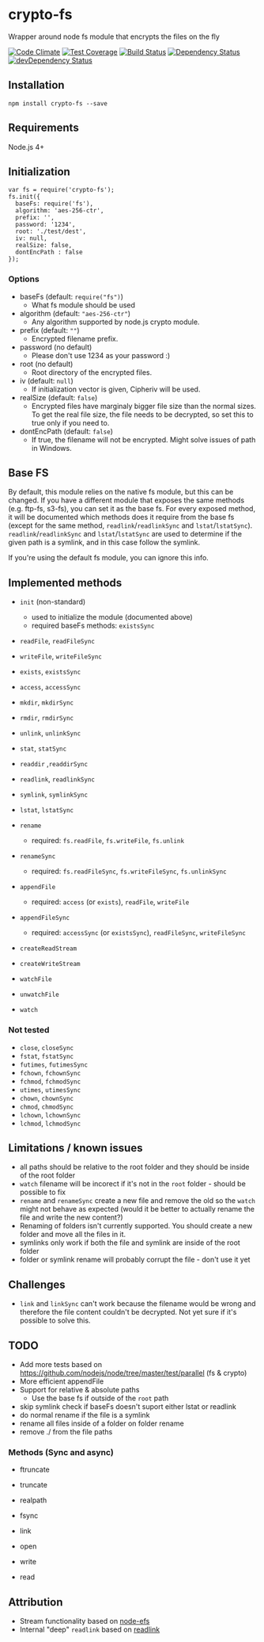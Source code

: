 # crypto-fs
Wrapper around node fs module that encrypts the files on the fly

[![Code Climate](https://codeclimate.com/github/DarkoKukovec/crypto-fs/badges/gpa.svg)](https://codeclimate.com/github/DarkoKukovec/crypto-fs)
[![Test Coverage](https://codeclimate.com/github/DarkoKukovec/crypto-fs/badges/coverage.svg)](https://codeclimate.com/github/DarkoKukovec/crypto-fs/coverage)
[![Build Status](https://travis-ci.org/DarkoKukovec/crypto-fs.svg?branch=master)](https://travis-ci.org/DarkoKukovec/crypto-fs)
[![Dependency Status](https://david-dm.org/DarkoKukovec/crypto-fs.svg)](https://david-dm.org/DarkoKukovec/crypto-fs)
[![devDependency Status](https://david-dm.org/DarkoKukovec/crypto-fs/dev-status.svg)](https://david-dm.org/DarkoKukovec/crypto-fs#info=devDependencies)

## Installation

``npm install crypto-fs --save``

## Requirements

Node.js 4+

## Initialization

    var fs = require('crypto-fs');
    fs.init({
      baseFs: require('fs'),
      algorithm: 'aes-256-ctr',
      prefix: '',
      password: '1234',
      root: './test/dest',
      iv: null,
      realSize: false,
      dontEncPath : false
    });

### Options

* baseFs (default: ``require("fs")``)
  * What fs module should be used
* algorithm (default: ``"aes-256-ctr"``)
  * Any algorithm supported by node.js crypto module.
* prefix (default: ``""``)
  * Encrypted filename prefix.
* password (no default)
  * Please don't use 1234 as your password :)
* root (no default)
  * Root directory of the encrypted files.
* iv (default: ``null``)
  * If initialization vector is given, Cipheriv will be used.
* realSize (default: ``false``)
  * Encrypted files have marginaly bigger file size than the normal sizes. To get the real file size, the file needs to be decrypted, so set this to true only if you need to.
* dontEncPath (default: ``false``)
  * If true, the filename will not be encrypted. Might solve issues of path in Windows. 

## Base FS

By default, this module relies on the native fs module, but this can be changed. If you have a different module that exposes the same methods (e.g. ftp-fs, s3-fs), you can set it as the base fs.
For every exposed method, it will be documented which methods does it require from the base fs (except for the same method, ``readlink``/``readlinkSync`` and ``lstat``/``lstatSync``). ``readlink``/``readlinkSync`` and ``lstat``/``lstatSync`` are used to determine if the given path is a symlink, and in this case follow the symlink.

If you're using the default fs module, you can ignore this info.

## Implemented methods

* ``init`` (non-standard)
  * used to initialize the module (documented above)
  * required baseFs methods: ``existsSync``

* ``readFile``, ``readFileSync``
* ``writeFile``, ``writeFileSync``
* ``exists``, ``existsSync``
* ``access``, ``accessSync``
* ``mkdir``, ``mkdirSync``
* ``rmdir``, ``rmdirSync``
* ``unlink``, ``unlinkSync``
* ``stat``, ``statSync``
* ``readdir`` ,``readdirSync``
* ``readlink``, ``readlinkSync``
* ``symlink``, ``symlinkSync``
* ``lstat``, ``lstatSync``
* ``rename``
  * required: ``fs.readFile``, ``fs.writeFile``, ``fs.unlink``
* ``renameSync``
  * required: ``fs.readFileSync``, ``fs.writeFileSync``, ``fs.unlinkSync``
* ``appendFile``
  * required: ``access`` (or ``exists``), ``readFile``, ``writeFile``
* ``appendFileSync``
  * required: ``accessSync`` (or ``existsSync``), ``readFileSync``, ``writeFileSync``

* ``createReadStream``
* ``createWriteStream``
* ``watchFile``
* ``unwatchFile``
* ``watch``

### Not tested

* ``close``, ``closeSync``
* ``fstat``, ``fstatSync``
* ``futimes``, ``futimesSync``
* ``fchown``, ``fchownSync``
* ``fchmod``, ``fchmodSync``
* ``utimes``, ``utimesSync``
* ``chown``, ``chownSync``
* ``chmod``, ``chmodSync``
* ``lchown``, ``lchownSync``
* ``lchmod``, ``lchmodSync``

## Limitations / known issues

* all paths should be relative to the root folder and they should be inside of the root folder
* ``watch`` filename will be incorect if it's not in the ``root`` folder - should be possible to fix
* ``rename`` and ``renameSync`` create a new file and remove the old so the ``watch`` might not behave as expected (would it be better to actually rename the file and write the new content?)
* Renaming of folders isn't currently supported. You should create a new folder and move all the files in it.
* symlinks only work if both the file and symlink are inside of the root folder
* folder or symlink rename will probably corrupt the file - don't use it yet

## Challenges

* ``link`` and ``linkSync`` can't work because the filename would be wrong and therefore the file content couldn't be decrypted. Not yet sure if it's possible to solve this.

## TODO

* Add more tests based on https://github.com/nodejs/node/tree/master/test/parallel (fs & crypto)
* More efficient appendFile
* Support for relative & absolute paths
  * Use the base fs if outside of the ``root`` path
* skip symlink check if baseFs doesn't suport either lstat or readlink
* do normal rename if the file is a symlink
* rename all files inside of a folder on folder rename
* remove ./ from the file paths

### Methods (Sync and async)
* ftruncate
* truncate
* realpath
* fsync

* link

* open
* write
* read

## Attribution

* Stream functionality based on [node-efs](https://github.com/kunklejr/node-efs)
* Internal "deep" ``readlink`` based on [readlink](https://github.com/ralphtheninja/readlink)

